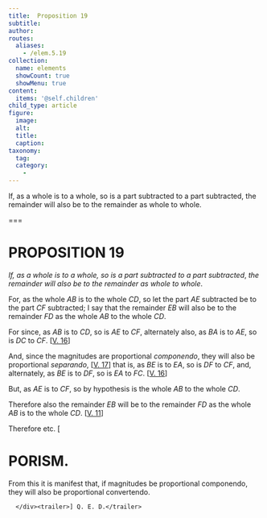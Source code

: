 ```yaml
---
title:  Proposition 19
subtitle: 
author:
routes:
  aliases:
    - /elem.5.19
collection:
  name: elements
  showCount: true
  showMenu: true
content:
  items: '@self.children'
child_type: article
figure:
  image:
  alt:
  title:
  caption:
taxonomy:
  tag:
  category:
    - 
---
```


<p><emph>If, as a whole is to a whole, so is a part subtracted to a part subtracted</emph>, <emph>the remainder will also be to the remainder as whole to whole</emph>. </p>

===

<h1>PROPOSITION 19</h1>
<p><em>If, as a whole is to a whole, so is a part subtracted to a part subtracted</em>, <em>the remainder will also be to the remainder as whole to whole</em>. </p>

<p>For, as the whole <em>AB</em> is to the whole <em>CD</em>, so let the part <em>AE</em> subtracted be to the part <em>CF</em> subtracted; I say that the remainder <em>EB</em> will also be to the remainder <em>FD</em> as the whole <em>AB</em> to the whole <em>CD</em>. 
      </p>

<p>For since, as <em>AB</em> is to <em>CD</em>, so is <em>AE</em> to <em>CF</em>, alternately also, as <em>BA</em> is to <em>AE</em>, so is <em>DC</em> to <em>CF</em>. [<a href="/elem.5.16">V. 16</a>] </p>

<p>And, since the magnitudes are proportional <em>componendo</em>, they will also be proportional <em>separando</em>, [<a href="/elem.5.17">V. 17</a>] that is, as <em>BE</em> is to <em>EA</em>, so is <em>DF</em> to <em>CF</em>, and, alternately, <span class="center">as <em>BE</em> is to <em>DF</em>, so is <em>EA</em> to <em>FC</em>. [<a href="/elem.5.16">V. 16</a>]</span>
      </p>

<p>But, as <em>AE</em> is to <em>CF</em>, so by hypothesis is the whole <em>AB</em> to the whole <em>CD</em>. </p>

<p>Therefore also the remainder <em>EB</em> will be to the remainder <em>FD</em> as the whole <em>AB</em> is to the whole <em>CD</em>. [<a href="/elem.5.11">V. 11</a>] </p>

<p>Therefore etc. 
[</p>
<div id="elem.5.19.p.1" class="porism">
       <h1>PORISM.</h1>
       
<p>From this it is manifest that, if magnitudes be proportional <foreign lang="la">componendo</foreign>, they will also be proportional <foreign lang="la">convertendo</foreign>.</p>

      </div><trailer>] Q. E. D.</trailer>
